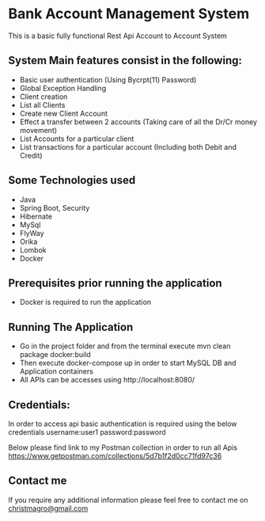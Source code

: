 # Bank Account Management System

This is a basic fully functional Rest Api Account to Account System
 
## System Main features consist in the following:

- Basic user authentication (Using Bycrpt(11) Password)
- Global Exception Handling
- Client creation 
- List all Clients
- Create new Client Account
- Effect a transfer between 2 accounts (Taking care of all the Dr/Cr money movement)
- List Accounts for a particular client
- List transactions for a particular account (Including both Debit and Credit) 

## Some Technologies used
- Java
- Spring Boot, Security
- Hibernate
- MySql
- FlyWay
- Orika
- Lombok
- Docker


## Prerequisites prior running the application
- Docker is required to run the application

## Running The Application
- Go in the project folder and from the terminal execute mvn clean package docker:build
- Then execute docker-compose up in order to start MySQL DB and Application containers
- All APIs can be accesses using http://localhost:8080/


## Credentials:
In order to access api basic authentication is required using the below credentials
username:user1
password:password

Below please find link to my Postman collection in order to run all Apis
https://www.getpostman.com/collections/5d7b1f2d0cc71fd97c36

## Contact me
If you require any additional information please feel free to contact me on christmagro@gmail.com